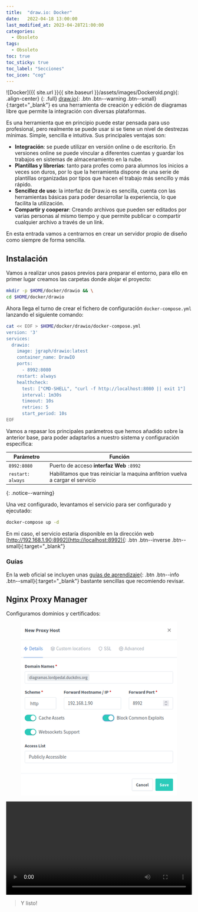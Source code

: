 ```yaml
---
title:  "draw.io: Docker"
date:   2022-04-18 13:00:00
last_modified_at: 2023-04-28T21:00:00
categories:
  - Obsoleto
tags:
  - Obsoleto
toc: true
toc_sticky: true
toc_label: "Secciones"
toc_icon: "cog"
---
```


![Docker]({{ site.url }}{{ site.baseurl }}/assets/images/Dockerold.png){: .align-center}
{: .full}
[draw.io](https://drawio-app.com/){: .btn .btn--warning .btn--small}{:target="_blank"} es una herramienta de creación y edición de diagramas libre que permite la integración con diversas plataformas.

Es una herramienta que en principio puede estar pensada para uso profesional, pero realmente se puede usar si se tiene un nivel de destrezas mínimas. Simple, sencilla e intuitiva. Sus principales ventajas son:

 - **Integración**: se puede utilizar en versión online o de escritorio. En versiones online se puede vincular a diferentes cuentas y guardar los trabajos en sistemas de almacenamiento en la nube.
 - **Plantillas y librerías**: tanto para profes como para alumnos los inicios a veces son duros, por lo que la herramienta dispone de una serie de plantillas organizadas por tipos que hacen el trabajo más sencillo y más rápido.
 - **Sencillez de uso**: la interfaz de Draw.io es sencilla, cuenta con las herramientas básicas para poder desarrollar la experiencia, lo que facilita la utilización.
 - **Compartir y cooperar**: Creando archivos que pueden ser editados por varias personas al mismo tiempo y que permite publicar o compartir cualquier archivo a través de un link.

En esta entrada vamos a centrarnos en crear un servidor propio de diseño como siempre de forma sencilla.

## Instalación

Vamos a realizar unos pasos previos para preparar el entorno, para ello en primer lugar creamos las carpetas donde alojar el proyecto:

```bash
mkdir -p $HOME/docker/drawio && \
cd $HOME/docker/drawio
```

Ahora llega el turno de crear el fichero de configuración `docker-compose.yml` lanzando el siguiente comando:

```bash
cat << EOF > $HOME/docker/drawio/docker-compose.yml
version: '3'
services:
  drawio:
    image: jgraph/drawio:latest
    container_name: DrawIO
    ports:
      - 8992:8080
    restart: always
    healthcheck:
      test: ["CMD-SHELL", "curl -f http://localhost:8080 || exit 1"]
      interval: 1m30s
      timeout: 10s
      retries: 5
      start_period: 10s
EOF
```

Vamos a repasar los principales parámetros que hemos añadido sobre la anterior base, para poder adaptarlos a nuestro sistema y configuración especifica:

| Parámetro | Función |
| ------ | ------ |
| `8992:8080` | Puerto de acceso **interfaz Web** `:8992` |
| `restart: always` | Habilitamos que tras reiniciar la maquina anfitrion vuelva a cargar el servicio |
{: .notice--warning}

Una vez configurado, levantamos el servicio para ser configurado y ejecutado:

```bash
docker-compose up -d
```

En mi caso, el servicio estaría disponible en la dirección web [http://192.168.1.90:8992](http://localhost:8992){: .btn .btn--inverse .btn--small}{:target="_blank"}

### Guías

En la web oficial se incluyen unas [guías de aprendizaje](https://drawio-app.com/tutorials/){: .btn .btn--info .btn--small}{:target="_blank"} bastante sencillas que recomiendo revisar.


## Nginx Proxy Manager

Configuramos dominios y certificados:

<figure>
    <a href="/assets/images/posts/drawio.png"><img src="/assets/images/posts/drawio.png"></a>
</figure>

<div class="lordvideo">
   <video  style="display:block; width:100%; height:auto;" controls loop="loop">
       <source src="{{ site.baseurl }}/assets/videos/npm05.mp4" type="video/mp4" />
   </video>
</div>

> Y listo!
